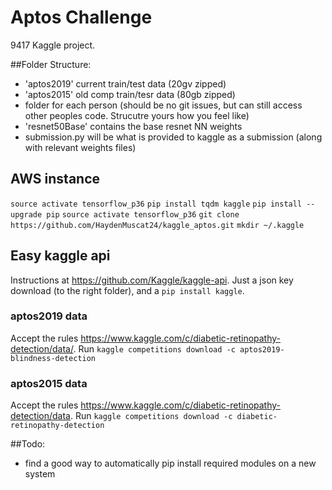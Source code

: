 # Aptos Challenge

9417 Kaggle project.

##Folder Structure:
- 'aptos2019' current train/test data (20gv zipped)
- 'aptos2015' old comp train/tesr data (80gb zipped)
- folder for each person (should be no git issues, but can still access other peoples code. Strucutre yours how you feel like)
- 'resnet50Base' contains the base resnet NN weights
- submission.py will be what is provided to kaggle as a submission (along with relevant weights files)

## AWS instance
`source activate tensorflow_p36`
`pip install tqdm kaggle`
`pip install --upgrade pip`
`source activate tensorflow_p36`
`git clone https://github.com/HaydenMuscat24/kaggle_aptos.git`
`mkdir ~/.kaggle`

## Easy kaggle api
Instructions at https://github.com/Kaggle/kaggle-api. Just a json key download (to the right folder), and a `pip install kaggle`.

### aptos2019 data
Accept the rules https://www.kaggle.com/c/diabetic-retinopathy-detection/data/. Run `kaggle competitions download -c aptos2019-blindness-detection`

### aptos2015 data
Accept the rules https://www.kaggle.com/c/diabetic-retinopathy-detection/data. Run `kaggle competitions download -c diabetic-retinopathy-detection`



##Todo:
- find a good way to automatically pip install required modules on a new system
